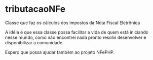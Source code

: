# tributacaoNFe
Classe que faz os cálculos dos impostos da Nota Fiscal Eletrônica

A idéia é que essa classe possa facilitar a vida de quem está iniciando nesse mundo, como não encontrei nada pronto resolvi desenvolver e disponibilizar a comunidade.

Espero que possa ajudar também ao projeto NFePHP.



